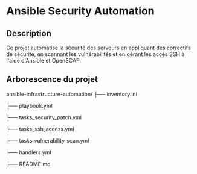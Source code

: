 # Ansible Security Automation

## Description
Ce projet automatise la sécurité des serveurs en appliquant des correctifs de sécurité, en scannant les vulnérabilités et en gérant les accès SSH à l'aide d'Ansible et OpenSCAP.

## Arborescence du projet

ansible-infrastructure-automation/
├── inventory.ini 

├── playbook.yml 

├── tasks_security_patch.yml 

├── tasks_ssh_access.yml

├── tasks_vulnerability_scan.yml 

├── handlers.yml 

├── README.md
